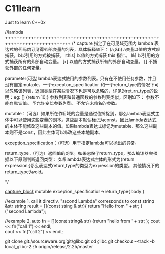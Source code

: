 # C11learn
Just to learn C++0x

//lambda +++++++++++++++++++++++++++++++++++++++++++++++++++++++++++++++++++++++++++++
/*
capture 指定了在可见域范围内 lambda 表达式的代码内可见得外部变量的列表，具体解释如下：
    [a,&b] a变量以值的方式呗捕获，b以引用的方式被捕获。
	[this] 以值的方式捕获 this 指针。
	[&] 以引用的方式捕获所有的外部自动变量。
	[=] 以值的方式捕获所有的外部自动变量。
	[] 不捕获外部的任何变量。

parameter(可选)lambda表达式使用的参数列表。只有在不使用任何参数，并且没有自定mutable、一个exception_specification 和一个return_type的情况下可以忽略该列表，返回类型在某些情况下也是可以忽略的，详见对return_type的说明：eg: [] {return 10;}
    参数列表和普通函数的参数列表类似，区别如下：
    参数不能有默认值。
    不允许变长参数列表。
    不允许未命名的参数。

mutable：（可选）如果所在作用域的变量是通过值捕捉到，那么lambda表达式主体中可以使用这些变量的副本。这些副本默认标记为const，因此lambda表达式的主体不能修改这些副本的值。如果lambda表达式标记为mutable，那么这些副本则不是const，因此主体可以修改这些本地副本。

exception_specification：（可选）用于指定lambda可以抛出的异常。

return_type：（可选）返回值的类型。如果忽略了return_type，那么编译器会根据以下原则判断返回类型：
如果lambda表达式主体的形式为{return expression;}那么表达式return_type的类型为expression的类型。
其他情况下的return_type为void。

 */
 
[capture_block](parameters) mutable exception_specification->return_type{ body }

//example 1, call it directly, "second Lambda" corresponds to const string &str
string result = [](const string & str){ return "Hello from " + str; }("second Lambda"); 

//example 2, 
auto fn = [](const string& str) {return "hello from " + str; };
cout << fn("call 1") << endl;  
cout << fn("call 2") << endl;

git clone git://sourceware.org/git/glibc.git
cd glibc
git checkout --track -b local_glibc-2.25 origin/release/2.25/master
